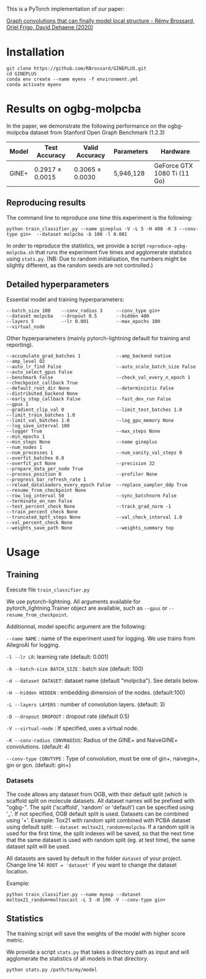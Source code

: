 This is a PyTorch implementation of our paper:

[Graph convolutions that can finally model local structure - Rémy Brossard, Oriel Frigo, David Dehaene (2020)](https://arxiv.org/abs/2011.15069)

# Installation
```
git clone https://github.com/RBrossard/GINEPLUS.git
cd GINEPLUS
conda env create --name myenv -f environment.yml
conda activate myenv
```

# Results on ogbg-molpcba

In the paper, we demonstrate the following performance on the ogbg-molpcba dataset from Stanford Open Graph Benchmark (1.2.3)

Model |	Test Accuracy |	Valid Accuracy |	Parameters |	Hardware
----- | ------------- | -------------  | ------------  | -----------
GINE+ | 0.2917 ± 0.0015 | 0.3065 ± 0.0030 | 5,946,128 | GeForce GTX 1080 Ti (11 Go)

## Reproducing results

The command line to reproduce *one time* this experiment is the following:

`python train_classifier.py --name gineplus -V -L 5 -H 400 -K 3 --conv-type gin+  --dataset molpcba -b 100 -l 0.001`

In order to reproduce the statistics, we provide a script `reproduce-ogbg-molpcba.sh` 
that runs the experiment five times and agglomerate statistics using `stats.py`. 
(NB: Due to random initialisation, the numbers might be slightly different, as the random seeds are not controlled.)

## Detailed hyperparameters

Essential model and training hyperparameters:
```
--batch_size 100    --conv_radius 3     --conv_type gin+ 
--dataset molpcba   --dropout 0.5       --hidden 400 
--layers 5          --lr 0.001          --max_epochs 100 
--virtual_node
```

Other hyperparameters (mainly pytorch-lightning default for training and reporting).

```
--accumulate_grad_batches 1             --amp_backend native            --amp_level O2
--auto_lr_find False                    --auto_scale_batch_size False   --auto_select_gpus False
--benchmark False                       --check_val_every_n_epoch 1     --checkpoint_callback True
--default_root_dir None                 --deterministic False           --distributed_backend None
--early_stop_callback False             --fast_dev_run False            --gpus 1
--gradient_clip_val 0                   --limit_test_batches 1.0        --limit_train_batches 1.0
--limit_val_batches 1.0                 --log_gpu_memory None           --log_save_interval 100
--logger True                           --max_steps None                --min_epochs 1
--min_steps None                        --name gineplus                 --num_nodes 1
--num_processes 1                       --num_sanity_val_steps 0        --overfit_batches 0.0
--overfit_pct None                      --precision 32                  --prepare_data_per_node True
--process_position 0                    --profiler None                 --progress_bar_refresh_rate 1
--reload_dataloaders_every_epoch False  --replace_sampler_ddp True      --resume_from_checkpoint None           
--row_log_interval 50                   --sync_batchnorm False          --terminate_on_nan False
--test_percent_check None               --track_grad_norm -1            --train_percent_check None
--truncated_bptt_steps None             --val_check_interval 1.0        --val_percent_check None
--weights_save_path None                --weights_summary top
```



# Usage
## Training

Execute file `train_classifier.py`

We use pytorch-lightning. All arguments available for pytorch_lightning.Trainer object are available, 
such as ``--gpus`` or ``--resume_from_checkpoint``.

Additionnal, model specific argument are the following:


`--name NAME` : name of the experiment used for logging. We use trains from AllegroAI for logging.

`-l --lr LR`: learning rate (default: 0.001)

`-b --batch-size BATCH_SIZE` : batch size (default: 100)

`-d --dataset DATASET`: dataset name (default "molpcba"). See details below.   

`-H --hidden HIDDEN` : embedding dimension of the nodes. (default:100)

`-L --layers LAYERS` : number of convolution layers. (default: 3)

`-D --dropout DROPOUT` : dropout rate (default 0.5)

`-V --virtual-node` : If specified, uses a virtual node.

`-K --conv-radius CONVRADIUS`: Radius of the GINE+ and NaiveGINE+ convolutions. (default: 4)

`--conv-type CONVTYPE` : Type of convolution, must be one of gin+, naivegin+, gin or gcn. (default: gin+)

### Datasets
The code allows any dataset from OGB, with their default split (which is scaffold split on molecule datasets. 
All dataset names will be prefixed with "ogbg-". The split ('scaffold', 'random' or 'default') can be specified using '_'.
If not specified, OGB default split is used. Datasets can be combined using '+'. Example: Tox21 with random split combined 
with PCBA dataset using default split: `--dataset moltox21_random+molpcba`.
If a random split is used for the first time, the split indexes will be saved, so that the next time that the same dataset 
is used with random split (eg. at test time), the same dataset split will be used.

All datasets are saved by default in the folder `dataset` of your project. 
Change line 14: `ROOT = 'dataset'` if you want to change the dataset location.

Example:

`python train_classifier.py --name myexp --dataset moltox21_random+moltoxcast -L 3 -H 100 -V --conv-type gin+`

## Statistics

The training script will save the weights of the model with higher score metric.

We provide a script `stats.py` that takes a directory path as input and will agglomerate the statistics 
of all models in that directory.

`python stats.py /path/to/my/model`